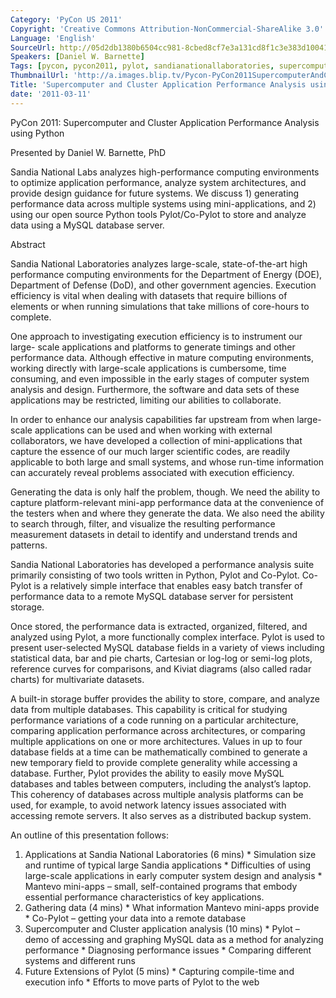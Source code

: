 ```yaml
---
Category: 'PyCon US 2011'
Copyright: 'Creative Commons Attribution-NonCommercial-ShareAlike 3.0'
Language: 'English'
SourceUrl: http://05d2db1380b6504cc981-8cbed8cf7e3a131cd8f1c3e383d10041.r93.cf2.rackcdn.com/pycon-us-2011/450_supercomputer-and-cluster-application-performance-analysis-using-python.mp4
Speakers: [Daniel W. Barnette]
Tags: [pycon, pycon2011, pylot, sandianationallaboratories, supercomputer]
ThumbnailUrl: 'http://a.images.blip.tv/Pycon-PyCon2011SupercomputerAndClusterApplicationPerformanceAna648.png'
Title: 'Supercomputer and Cluster Application Performance Analysis using Python'
date: '2011-03-11'
---
```

PyCon 2011: Supercomputer and Cluster Application Performance Analysis using
Python

Presented by Daniel W. Barnette, PhD

Sandia National Labs analyzes high-performance computing environments to
optimize application performance, analyze system architectures, and provide
design guidance for future systems. We discuss 1) generating performance data
across multiple systems using mini-applications, and 2) using our open source
Python tools Pylot/Co-Pylot to store and analyze data using a MySQL database
server.

Abstract

Sandia National Laboratories analyzes large-scale, state-of-the-art high
performance computing environments for the Department of Energy (DOE),
Department of Defense (DoD), and other government agencies. Execution
efficiency is vital when dealing with datasets that require billions of
elements or when running simulations that take millions of core-hours to
complete.

One approach to investigating execution efficiency is to instrument our large-
scale applications and platforms to generate timings and other performance
data. Although effective in mature computing environments, working directly
with large-scale applications is cumbersome, time consuming, and even
impossible in the early stages of computer system analysis and design.
Furthermore, the software and data sets of these applications may be
restricted, limiting our abilities to collaborate.

In order to enhance our analysis capabilities far upstream from when large-
scale applications can be used and when working with external collaborators,
we have developed a collection of mini-applications that capture the essence
of our much larger scientific codes, are readily applicable to both large and
small systems, and whose run-time information can accurately reveal problems
associated with execution efficiency.

Generating the data is only half the problem, though. We need the ability to
capture platform-relevant mini-app performance data at the convenience of the
testers when and where they generate the data. We also need the ability to
search through, filter, and visualize the resulting performance measurement
datasets in detail to identify and understand trends and patterns.

Sandia National Laboratories has developed a performance analysis suite
primarily consisting of two tools written in Python, Pylot and Co-Pylot. Co-
Pylot is a relatively simple interface that enables easy batch transfer of
performance data to a remote MySQL database server for persistent storage.

Once stored, the performance data is extracted, organized, filtered, and
analyzed using Pylot, a more functionally complex interface. Pylot is used to
present user-selected MySQL database fields in a variety of views including
statistical data, bar and pie charts, Cartesian or log-log or semi-log plots,
reference curves for comparisons, and Kiviat diagrams (also called radar
charts) for multivariate datasets.

A built-in storage buffer provides the ability to store, compare, and analyze
data from multiple databases. This capability is critical for studying
performance variations of a code running on a particular architecture,
comparing application performance across architectures, or comparing multiple
applications on one or more architectures. Values in up to four database
fields at a time can be mathematically combined to generate a new temporary
field to provide complete generality while accessing a database. Further,
Pylot provides the ability to easily move MySQL databases and tables between
computers, including the analyst’s laptop. This coherency of databases across
multiple analysis platforms can be used, for example, to avoid network latency
issues associated with accessing remote servers. It also serves as a
distributed backup system.

An outline of this presentation follows:

  1. Applications at Sandia National Laboratories (6 mins) 
    * Simulation size and runtime of typical large Sandia applications 
    * Difficulties of using large-scale applications in early computer system design and analysis 
    * Mantevo mini-apps – small, self-contained programs that embody essential performance characteristics of key applications. 
  2. Gathering data (4 mins) 
    * What information Mantevo mini-apps provide 
    * Co-Pylot – getting your data into a remote database 
  3. Supercomputer and Cluster application analysis (10 mins) 
    * Pylot – demo of accessing and graphing MySQL data as a method for analyzing performance 
    * Diagnosing performance issues 
    * Comparing different systems and different runs 
  4. Future Extensions of Pylot (5 mins) 
    * Capturing compile-time and execution info 
    * Efforts to move parts of Pylot to the web 
